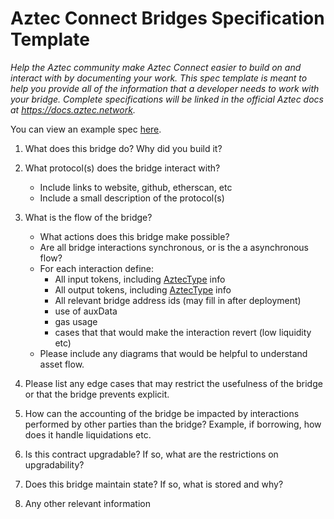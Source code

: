 # Aztec Connect Bridges Specification Template

_Help the Aztec community make Aztec Connect easier to build on and interact with by documenting your work.
This spec template is meant to help you provide all of the information that a developer needs to work with your bridge.
Complete specifications will be linked in the official Aztec docs at https://docs.aztec.network._

You can view an example spec [here](#add-link).

1. What does this bridge do? Why did you build it?
2. What protocol(s) does the bridge interact with?

   - Include links to website, github, etherscan, etc
   - Include a small description of the protocol(s)

3. What is the flow of the bridge?

   - What actions does this bridge make possible?
   - Are all bridge interactions synchronous, or is the a asynchronous flow?
   - For each interaction define:
     - All input tokens, including [AztecType](https://github.com/AztecProtocol/aztec-connect-bridges/blob/master/src/aztec/libraries/AztecTypes.sol) info
     - All output tokens, including [AztecType](https://github.com/AztecProtocol/aztec-connect-bridges/blob/master/src/aztec/libraries/AztecTypes.sol) info
     - All relevant bridge address ids (may fill in after deployment)
     - use of auxData
     - gas usage
     - cases that that would make the interaction revert (low liquidity etc)
   - Please include any diagrams that would be helpful to understand asset flow.

4. Please list any edge cases that may restrict the usefulness of the bridge or that the bridge prevents explicit.

5. How can the accounting of the bridge be impacted by interactions performed by other parties than the bridge? Example, if borrowing, how does it handle liquidations etc.

6. Is this contract upgradable? If so, what are the restrictions on upgradability?

7. Does this bridge maintain state? If so, what is stored and why?

8. Any other relevant information
